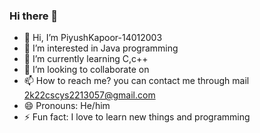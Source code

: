 ### Hi there 👋
- 👋 Hi, I’m PiyushKapoor-14012003 
- 👀 I’m interested in Java programming
- 🌱 I’m currently learning C,c++
- 👯 I’m looking to collaborate on 
- 📫 How to reach me? you can contact me through mail 2k22cscys2213057@gmail.com
- 😄 Pronouns: He/him
- ⚡ Fun fact: I love to learn new things and programming
<!--
**PiyushKapoor-14012003/PiyushKapoor-14012003** is a ✨ _special_ ✨ repository because its `README.md` (this file) appears on your GitHub profile.

Here are some ideas to get you started:

- 🔭 I’m currently working on ...
- 🌱 I’m currently learning ...
- 👯 I’m looking to collaborate on ...
- 🤔 I’m looking for help with ...
- 💬 Ask me about ...
- 📫 How to reach me: ...
- 😄 Pronouns: ...
- ⚡ Fun fact: ...
-->
